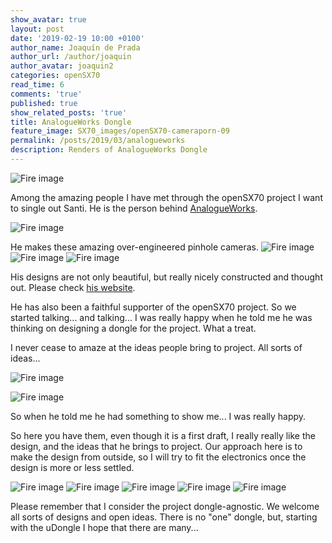 ```yaml
---
show_avatar: true
layout: post
date: '2019-02-19 10:00 +0100'
author_name: Joaquín de Prada
author_url: /author/joaquin
author_avatar: joaquin2
categories: openSX70
read_time: 6
comments: 'true'
published: true
show_related_posts: 'true'
title: AnalogueWorks Dongle
feature_image: SX70_images/openSX70-cameraporn-09
permalink: /posts/2019/03/analogueworks
description: Renders of AnalogueWorks Dongle
---
```

![Fire image]({{site.url}}/{{site.baseurl}}img/2019/02/analogueworks-01.jpg)

Among the amazing people I have met through the openSX70 project I want to single out Santi. He is the person behind [AnalogueWorks](http://analogueworks.wixsite.com/analogueworks/copia-de-instant-film-type-100).

![Fire image]({{site.url}}/{{site.baseurl}}img/2019/02/santi-0.jpg)

He makes these amazing over-engineered pinhole cameras.
![Fire image]({{site.url}}/{{site.baseurl}}img/2019/02/analogueworks-07.jpg)
![Fire image]({{site.url}}/{{site.baseurl}}img/2019/02/analogueworks-08.jpg)
![Fire image]({{site.url}}/{{site.baseurl}}img/2019/02/analogueworks-09.jpg)

His designs are not only beautiful, but really nicely constructed and thought out. Please check [his website](http://analogueworks.wixsite.com/analogueworks/copia-de-instant-film-type-100).

He has also been a faithful supporter of the openSX70 project. So we started talking... and talking... I was really happy when he told me he was thinking on designing a dongle for the project. What a treat.

I never cease to amaze at the ideas people bring to project. All sorts of ideas...

![Fire image]({{site.url}}/{{site.baseurl}}img/2019/02/santi-2.jpg)

![Fire image]({{site.url}}/{{site.baseurl}}img/2019/02/santi-1.jpg)

So when he told me he had something to show me... I was really happy.

So here you have them, even though it is a first draft, I really really like the design, and the ideas that he brings to project. 
Our approach here is to make the design from outside, so I will try to fit the electronics once the design is more or less settled.

![Fire image]({{site.url}}/{{site.baseurl}}img/2019/02/analogueworks-06.jpg)
![Fire image]({{site.url}}/{{site.baseurl}}img/2019/02/analogueworks-05.jpg)
![Fire image]({{site.url}}/{{site.baseurl}}img/2019/02/analogueworks-04.jpg)
![Fire image]({{site.url}}/{{site.baseurl}}img/2019/02/analogueworks-03.jpg)
![Fire image]({{site.url}}/{{site.baseurl}}img/2019/02/analogueworks-02.jpg)

Please remember that I consider the project dongle-agnostic. We welcome all sorts of designs and open ideas. There is no "one" dongle, but, starting with the uDongle I hope that there are many...

